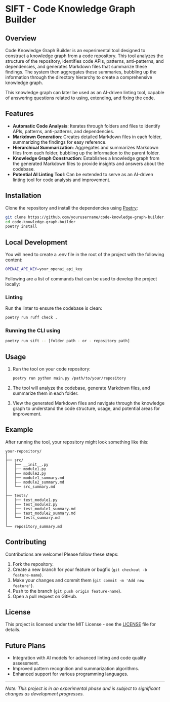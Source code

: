# SIFT - Code Knowledge Graph Builder

## Overview

Code Knowledge Graph Builder is an experimental tool designed to construct a knowledge graph from a code repository. This tool analyzes the structure of the repository, identifies code APIs, patterns, anti-patterns, and dependencies, and generates Markdown files that summarize these findings. The system then aggregates these summaries, bubbling up the information through the directory hierarchy to create a comprehensive knowledge graph.

This knowledge graph can later be used as an AI-driven linting tool, capable of answering questions related to using, extending, and fixing the code.

## Features

- **Automatic Code Analysis**: Iterates through folders and files to identify APIs, patterns, anti-patterns, and dependencies.
- **Markdown Generation**: Creates detailed Markdown files in each folder, summarizing the findings for easy reference.
- **Hierarchical Summarization**: Aggregates and summarizes Markdown files from each folder, bubbling up the information to the parent folder.
- **Knowledge Graph Construction**: Establishes a knowledge graph from the generated Markdown files to provide insights and answers about the codebase.
- **Potential AI Linting Tool**: Can be extended to serve as an AI-driven linting tool for code analysis and improvement.

## Installation

Clone the repository and install the dependencies using [Poetry](https://python-poetry.org/):

```bash
git clone https://github.com/yourusername/code-knowledge-graph-builder.git
cd code-knowledge-graph-builder
poetry install
```

## Local Development

You will need to create a .env file in the root of the project with the following content:

```bash
OPENAI_API_KEY=your_openai_api_key
```

Following are a list of commands that can be used to develop the project locally:

### Linting

Run the linter to ensure the codebase is clean:

```bash
poetry run ruff check .
```

### Running the CLI using

```bash
poetry run sift -- [folder path - or - repository path]
```

## Usage

1. Run the tool on your code repository:

   ```bash
   poetry run python main.py /path/to/your/repository
   ```

2. The tool will analyze the codebase, generate Markdown files, and summarize them in each folder.

3. View the generated Markdown files and navigate through the knowledge graph to understand the code structure, usage, and potential areas for improvement.

## Example

After running the tool, your repository might look something like this:

```text
your-repository/
│
├── src/
│   ├── __init__.py
│   ├── module1.py
│   ├── module2.py
│   ├── module1_summary.md
│   ├── module2_summary.md
│   └── src_summary.md
│
├── tests/
│   ├── test_module1.py
│   ├── test_module2.py
│   ├── test_module1_summary.md
│   ├── test_module2_summary.md
│   └── tests_summary.md
│
└── repository_summary.md
```

## Contributing

Contributions are welcome! Please follow these steps:

1. Fork the repository.
2. Create a new branch for your feature or bugfix (`git checkout -b feature-name`).
3. Make your changes and commit them (`git commit -m 'Add new feature'`).
4. Push to the branch (`git push origin feature-name`).
5. Open a pull request on GitHub.

## License

This project is licensed under the MIT License - see the [LICENSE](LICENSE) file for details.

## Future Plans

- Integration with AI models for advanced linting and code quality assessment.
- Improved pattern recognition and summarization algorithms.
- Enhanced support for various programming languages.

---

*Note: This project is in an experimental phase and is subject to significant changes as development progresses.*
